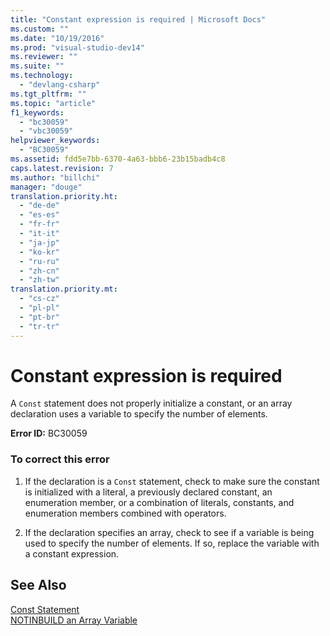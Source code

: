 ```yaml
---
title: "Constant expression is required | Microsoft Docs"
ms.custom: ""
ms.date: "10/19/2016"
ms.prod: "visual-studio-dev14"
ms.reviewer: ""
ms.suite: ""
ms.technology: 
  - "devlang-csharp"
ms.tgt_pltfrm: ""
ms.topic: "article"
f1_keywords: 
  - "bc30059"
  - "vbc30059"
helpviewer_keywords: 
  - "BC30059"
ms.assetid: fdd5e7bb-6370-4a63-bbb6-23b15badb4c8
caps.latest.revision: 7
ms.author: "billchi"
manager: "douge"
translation.priority.ht: 
  - "de-de"
  - "es-es"
  - "fr-fr"
  - "it-it"
  - "ja-jp"
  - "ko-kr"
  - "ru-ru"
  - "zh-cn"
  - "zh-tw"
translation.priority.mt: 
  - "cs-cz"
  - "pl-pl"
  - "pt-br"
  - "tr-tr"
---
```

# Constant expression is required
A `Const` statement does not properly initialize a constant, or an array declaration uses a variable to specify the number of elements.  
  
 **Error ID:** BC30059  
  
### To correct this error  
  
1.  If the declaration is a `Const` statement, check to make sure the constant is initialized with a literal, a previously declared constant, an enumeration member, or a combination of literals, constants, and enumeration members combined with operators.  
  
2.  If the declaration specifies an array, check to see if a variable is being used to specify the number of elements. If so, replace the variable with a constant expression.  
  
## See Also  
 [Const Statement](../Topic/Const%20Statement%20\(Visual%20Basic\).md)   
 [NOTINBUILD  an Array Variable](http://msdn.microsoft.com/en-us/c2da78bd-6928-46ba-805f-44f819dfaf93)